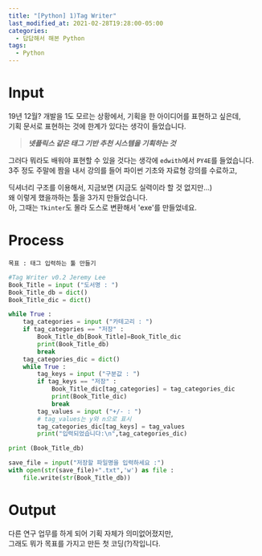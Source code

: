 ```yaml
---
title: "[Python] 1)Tag Writer"
last_modified_at: 2021-02-28T19:28:00-05:00
categories:
  - 답답해서 해본 Python
tags:
  - Python
---
```


Input
=====

19년 12월? 개발을 1도 모르는 상황에서, 기획을 한 아이디어를 표현하고 싶은데,   
기획 문서로 표현하는 것에 한계가 있다는 생각이 들었습니다.    

> **_넷플릭스 같은 태그 기반 추천 시스템을 기획하는 것_**

그러다 뭐라도 배워야 표현할 수 있을 것다는 생각에 `edwith`에서 `PY4E`를 들었습니다.   
3주 정도 주말에 짬을 내서 강의를 들어 파이썬 기초와 자료형 강의를 수료하고,   

딕셔너리 구조를 이용해서, 지금보면 (지금도 실력이라 할 것 없지만...)   
왜 이렇게 했을까하는 툴을 3가지 만들었습니다.   
아, 그때는 `Tkinter`도 몰라 도스로 변환해서 'exe'를 만들었네요.   


Process
=====
```
목표 : 태그 입력하는 툴 만들기
```
```python
#Tag Writer v0.2 Jeremy Lee
Book_Title = input ("도서명 : ")
Book_Title_db = dict()
Book_Title_dic = dict()

while True :
    tag_categories = input ("카테고리 : ")
    if tag_categories == "저장" :
        Book_Title_db[Book_Title]=Book_Title_dic
        print(Book_Title_db)
        break
    tag_categories_dic = dict()
    while True :
        tag_keys = input ("구분값 : ")
        if tag_keys == "저장" :
            Book_Title_dic[tag_categories] = tag_categories_dic
            print(Book_Title_dic)
            break
        tag_values = input ("+/- : ")
        # tag_values는 y와 n으로 표시
        tag_categories_dic[tag_keys] = tag_values
        print("입력되었습니다:\n",tag_categories_dic)

print (Book_Title_db)

save_file = input("저장할 파일명을 입력하세요 :")
with open(str(save_file)+".txt",'w') as file :
    file.write(str(Book_Title_db))
```   


Output
=====
다른 연구 업무를 하게 되어 기획 자체가 의미없어졌지만,   
그래도 뭐가 목표를 가지고 만든 첫 코딩(?)작입니다.
